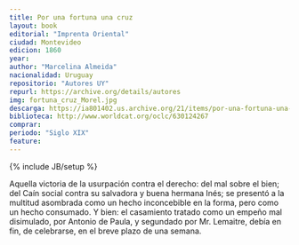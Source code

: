 ```yaml
---
title: Por una fortuna una cruz
layout: book
editorial: "Imprenta Oriental"
ciudad: Montevideo
edicion: 1860
year: 
author: "Marcelina Almeida"
nacionalidad: Uruguay
repositorio: "Autores UY"
repurl: https://archive.org/details/autores
img: fortuna_cruz_Morel.jpg
descarga: https://ia801402.us.archive.org/21/items/por-una-fortuna-una-cruz-marcelina-almeida/Por%20una%20fortuna%20una%20cruz%20-%20Marcelina%20Almeida.pdf
biblioteca: http://www.worldcat.org/oclc/630124267
comprar: 
periodo: "Siglo XIX"
feature: 
---
```

{% include JB/setup %}

Aquella victoria de la usurpación contra el derecho: del mal sobre el bien; del Caín social contra su salvadora y buena hermana Inés; se presentó a la multitud asombrada como un hecho inconcebible en la forma, pero como un hecho consumado.
Y bien: el casamiento tratado como un empeño mal disimulado, por Antonio de Paula, y segundado por Mr. Lemaitre, debía en fin, de celebrarse, en el breve plazo de una semana.
